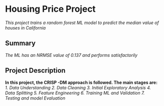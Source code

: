 # Housing Price Project
*This project trains a random forest ML model to predict the median value of houses in California*

## Summary
*The ML has an NRMSE value of 0.137 and performs satisfactorily*

## Project Description
**In this project, the CRISP -DM approach is followed. The main stages are:**
*1. Data Understanding*
*2. Data Cleaning*
*3. Initial Exploratory Analysis*
*4. Data Splitting*
*5. Feature Engineering*
*6. Training ML and Validation*
*7. Testing and model Evaluation*





